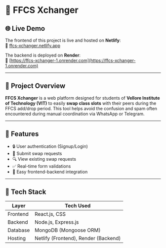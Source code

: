 # 🔁 FFCS Xchanger

## 🌐 Live Demo

The frontend of this project is live and hosted on **Netlify**:  
🔗 [ffcs-xchanger.netlify.app](https://ffcs-xchange.netlify.app/login)

The backend is deployed on **Render**:  
🔗 [https://ffcs-xchanger-1.onrender.com](https://ffcs-xchanger-1.onrender.com)

---

## 📌 Project Overview

**FFCS Xchanger** is a web platform designed for students of **Vellore Institute of Technology (VIT)** to easily **swap class slots** with their peers during the FFCS add/drop period. This tool helps avoid the confusion and spam often encountered during manual coordination via WhatsApp or Telegram.

---

## 🚀 Features

- 🔒 User authentication (Signup/Login)
- 📝 Submit swap requests
- 🔍 View existing swap requests
- ✅ Real-time form validations
- 🔗 Easy frontend-backend integration

---

## 🧠 Tech Stack

| Layer      | Tech Used                     |
|------------|-------------------------------|
| Frontend   | React.js, CSS                 |
| Backend    | Node.js, Express.js           |
| Database   | MongoDB (Mongoose ORM)        |
| Hosting    | Netlify (Frontend), Render (Backend) |
